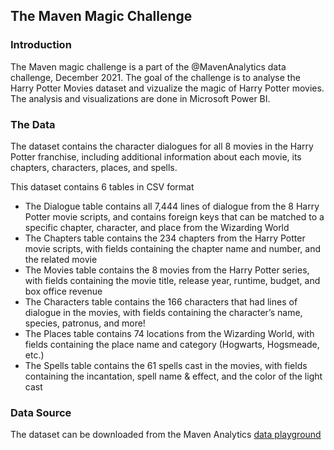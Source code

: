 ## The Maven Magic Challenge

### Introduction

The Maven magic challenge is a part of the @MavenAnalytics data challenge, December 2021. The goal of the challenge is to analyse the Harry Potter Movies dataset and vizualize the magic of Harry Potter movies. The analysis and visualizations are done in Microsoft Power BI.

### The Data

The dataset contains the character dialogues for all 8 movies in the Harry Potter franchise, including additional information about each movie, its chapters, characters, places, and spells.

This dataset contains 6 tables in CSV format

- The Dialogue table contains all 7,444 lines of dialogue from the 8 Harry Potter movie scripts, and contains foreign keys that can be matched to a specific chapter, character, and place from the Wizarding World
- The Chapters table contains the 234 chapters from the Harry Potter movie scripts, with fields containing the chapter name and number, and the related movie
- The Movies table contains the 8 movies from the Harry Potter series, with fields containing the movie title, release year, runtime, budget, and box office revenue
- The Characters table contains the 166 characters that had lines of dialogue in the movies, with fields containing the character’s name, species, patronus, and more!
- The Places table contains 74 locations from the Wizarding World, with fields containing the place name and category (Hogwarts, Hogsmeade, etc.)
- The Spells table contains the 61 spells cast in the movies, with fields containing the incantation, spell name & effect, and the color of the light cast

### Data Source

The dataset can be downloaded from the Maven Analytics [data playground](https://www.mavenanalytics.io/data-playground?search=harry%20potter)
